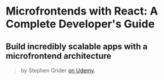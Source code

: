 # Microfrontends with React: A Complete Developer's Guide

## Build incredibly scalable apps with a microfrontend architecture

> by Stephen Grider [on Udemy](https://www.udemy.com/course/microfrontend-course/).
